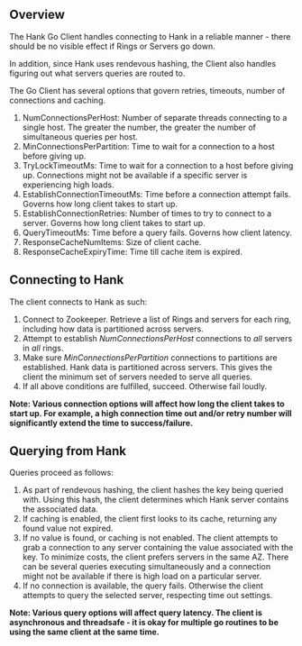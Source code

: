 ## Overview

The Hank Go Client handles connecting to Hank in a reliable manner - there should be no visible effect if Rings or Servers go down.

In addition, since Hank uses rendevous hashing, the Client also handles figuring out what servers queries are routed to.

The Go Client has several options that govern retries, timeouts, number of connections and caching. 

1) NumConnectionsPerHost: Number of separate threads connecting to a single host. The greater the number, the greater the number of simultaneous queries per host.
2) MinConnectionsPerPartition: Time to wait for a connection to a host before giving up. 
3) TryLockTimeoutMs: Time to wait for a connection to a host before giving up. Connections might not be available if a specific server is experiencing high loads.
4) EstablishConnectionTimeoutMs: Time before a connection attempt fails. Governs how long client takes to start up.
5) EstablishConnectionRetries: Number of times to try to connect to a server. Governs how long client takes to start up.
6) QueryTimeoutMs: Time before a query fails. Governs how client latency.     
7) ResponseCacheNumItems: Size of client cache.       
8) ResponseCacheExpiryTime: Time till cache item is expired.

## Connecting to Hank

The client connects to Hank as such:
1) Connect to Zookeeper. Retrieve a list of Rings and servers for each ring, including how data is partitioned across servers.
2) Attempt to establish *NumConnectionsPerHost* connections to *all* servers in *all* rings. 
3) Make sure *MinConnectionsPerPartition* connections to partitions are established. Hank data is partitioned across servers. This gives the client the minimum set of servers needed to serve all queries.
4) If all above conditions are fulfilled, succeed. Otherwise fail loudly.

**Note: Various connection options will affect how long the client takes to start up. For example, a high connection time out and/or retry number will significantly extend the time to success/failure.**

## Querying from Hank 

Queries proceed as follows:
1) As part of rendevous hashing, the client hashes the key being queried with. Using this hash, the client determines which Hank server contains the associated data.
2) If caching is enabled, the client first looks to its cache, returning any found value not expired.
3) If no value is found, or caching is not enabled. The client attempts to grab a connection to any server containing the value associated with the key. To minimize costs, the client prefers servers in the same AZ. There can be several queries executing simultaneously and a connection might not be available if there is high load on a particular server. 
4) If no connection is available, the query fails. Otherwise the client attempts to query the selected server, respecting time out settings.

**Note: Various query options will affect query latency. The client is asynchronous and threadsafe - it is okay for multiple go routines to be using the same client at the same time.**
